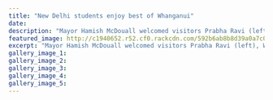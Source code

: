 ```yaml
---
title: "New Delhi students enjoy best of Whanganui"
date: 
description: "Mayor Hamish McDouall welcomed visitors Prabha Ravi (left), WHS principal Martin McAllen, Samiksha Budhiraja, Suhani Arora, Aishwarya Anand, Mahek Shekhar, WHS director Alexandra Ferreti..."
featured_image: http://c1940652.r52.cf0.rackcdn.com/592b6ab8b8d39a0a7c000c10/7-indian-students-to-whs-chron-sat-27-May.jpg
excerpt: "Mayor Hamish McDouall welcomed visitors Prabha Ravi (left), WHS principal Martin McAllen, Samiksha Budhiraja, Suhani Arora, Aishwarya Anand, Mahek Shekhar, WHS director Alexandra Ferreti, deputy principal Shalini Jain, Kartikeyan Malhotra, Yugansh Pawah and Sanyam Budhiraja."
gallery_image_1: 
gallery_image_2: 
gallery_image_3: 
gallery_image_4: 
gallery_image_5: 
---
```


